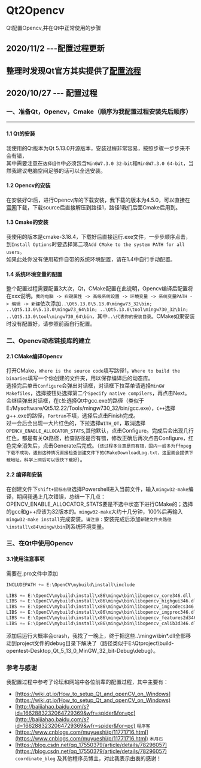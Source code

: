 # Qt2Opencv
Qt配置Opencv,并在Qt中正常使用的步骤
## 2020/11/2 ---配置过程更新
整理时发现Qt官方其实提供了[配置流程](https://wiki.qt.io/How_to_setup_Qt_and_openCV_on_Windows)
---
## 2020/10/27 --- 配置过程
### 一、准备Qt，Opencv，Cmake（顺序为我配置过程安装先后顺序）
---
#### 1.1 Qt的安装
我使用的Qt版本为Qt 5.13.0开源版本，安装过程非常容易，按照步骤一步步来不会有错，<br>其中需要注意在`选择组件`中必须包含`MinGW7.3.0 32-bit`和`MinGW7.3.0 64-bit`，当然我建议电脑空间足够的话可以全选安装。
#### 1.2 Opencv的安装
在安装好Qt后，进行Opencv库的下载安装，我下载的版本为4.5.0，可以直接在[官网](https://opencv.org/releases/ "https://opencv.org/releases/")下载，下载source后直接解压到路径1，路径1我们后面Cmake后用到。
#### 1.3 Cmake的安装
我使用的版本是cmake-3.18.4，下载好后直接运行.exe文件，一步步顺序点击，到`Install Options`时要选择第二项`Add CMake to the system PATH for all users`。<br>如果此处你没有使用软件自带的系统环境配置，请在1.4中自行手动配置。
#### 1.4 系统环境变量的配置
整个配置过程需要配置3大次，Qt，CMake配置在此说明，Opencv编译后配置将在xxx说明。`我的电脑 -> 右键属性 -> 高级系统设置 -> 环境变量 -> 系统变量PATH -> 编辑 -> 新建`依次添加`..\Qt5.13.0\5.13.0\mingw73_32\bin; ..\Qt5.13.0\5.13.0\mingw73_64\bin; ..\Qt5.13.0\tool\mingw730_32\bin; ..\Qt5.13.0\tool\mingw730_64\bin`，其中`..\代表你的安装目录`。CMake如果安装时没有配置好，请参照前面自行配置。
### 二、Opencv动态链接库的建立
#### 2.1 CMake编译Opencv
打开CMake，`Where is the source code`填写路径1，`Where to build the binaries`填写一个你创建的文件夹，用以保存编译后的动态库。<br>
选择完后单击`Configure`会弹出对话框，对话框下拉菜单请选择`MinGW Makefiles`，选择按钮处选择第二个`Specify native compilers`，再点击Next。
会继续弹出对话框，在`C`处选择Qt中gcc.exe的路径（类似于E:/Mysoftware/Qt5.12.22/Tools/mingw730_32/bin/gcc.exe），`C++`选择g++.exe的路径，`Fortran`不填，选择后点击Finish完成。<br>
过一会后会出现一大片红色的，下拉选择`WITH_QT`，取消选择`OPENCV_ENABLE_ALLOCATOR_STATS`,其他默认，点击Configure。完成后会出现几行红色，都是有关Qt路径，检查路径是否有错，修改正确后再次点击Configure，红色完全消失后，点击Generate后完成。（`该过程多注意是否有错，国内一般多为ffmpeg下载不成功，遇到这种情况直接检查创建文件下的CMakeDownloadLog.txt，这里面会提供下载地址，科学上网后可以很快下载好`）。<br>
#### 2.2 编译和安装
在创建文件下`shift+鼠标右键`选择Powershell进入当前文件，输入`mingw32-make`编译，期间我遇上几次错误，总结一下几点：OPENCV_ENABLE_ALLOCATOR_STATS要是不选中状态下进行CMake的；选择的gcc和g++应该为32版本的。`mingw32-make`大约十几分钟，100%后再输入`mingw32-make install`完成安装。`请注意：`安装完成后添加`新建文件夹路径\install\x84\mingw\bin`到系统环境变量。
### 三、在Qt中使用Opencv
#### 3.1使用注意事项
需要在.pro文件中添加
```cpp
INCLUDEPATH += E:\OpenCV\mybuild\install\include

LIBS += E:\OpenCV\mybuild\install\x86\mingw\bin\libopencv_core346.dll
LIBS += E:\OpenCV\mybuild\install\x86\mingw\bin\libopencv_highgui346.dll
LIBS += E:\OpenCV\mybuild\install\x86\mingw\bin\libopencv_imgcodecs346.dll
LIBS += E:\OpenCV\mybuild\install\x86\mingw\bin\libopencv_imgproc346.dll
LIBS += E:\OpenCV\mybuild\install\x86\mingw\bin\libopencv_features2d346.dll
LIBS += E:\OpenCV\mybuild\install\x86\mingw\bin\libopencv_calib3d346.dll
```
添加后运行大概率会crash，我找了一晚上，终于把这些..\mingw\bin\*.dll全部移动到project文件的debug目录下解决了（路径类似于E:\Qtproject\build-opentest-Desktop_Qt_5_13_0_MinGW_32_bit-Debug\debug）。<br>
### 参考与感谢
我配置过程中参考了论坛和网站中各位前辈的配置过程，其中主要有：
* [https://wiki.qt.io/How_to_setup_Qt_and_openCV_on_Windows](https://wiki.qt.io/How_to_setup_Qt_and_openCV_on_Windows)
* [http://baijiahao.baidu.com/s?id=1662883232064729369&wfr=spider&for=pc](http://baijiahao.baidu.com/s?id=1662883232064729369&wfr=spider&for=pc) `程序客`
* [https://www.cnblogs.com/muyueshi/p/11771716.html](https://www.cnblogs.com/muyueshi/p/11771716.html) `木月石`
* [https://blog.csdn.net/qq_17550379/article/details/78296057](https://blog.csdn.net/qq_17550379/article/details/78296057) `coordinate_blog`
及其他程序员博主，对此我表示由衷的感谢！
